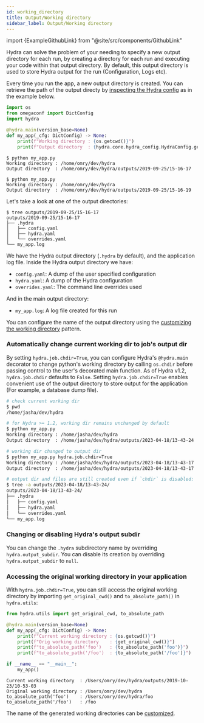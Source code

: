 ```yaml
---
id: working_directory
title: Output/Working directory
sidebar_label: Output/Working directory
---
```


import {ExampleGithubLink} from "@site/src/components/GithubLink"

<ExampleGithubLink to="examples/tutorials/basic/running_your_hydra_app/3_working_directory"/>

Hydra can solve the problem of your needing to specify a new output directory for each run, by
creating a directory for each run and executing your code within that output directory.
By default, this output directory is used to store Hydra output for the run (Configuration, Logs etc).

Every time you run the app, a new output directory is created.
You can retrieve the path of the output directy by
[inspecting the Hydra config](/configure_hydra/Intro.md#accessing-the-hydra-config) as in the example below.

```python title="my_app.py"
import os
from omegaconf import DictConfig
import hydra

@hydra.main(version_base=None)
def my_app(_cfg: DictConfig) -> None:
    print(f"Working directory : {os.getcwd()}")
    print(f"Output directory  : {hydra.core.hydra_config.HydraConfig.get().runtime.output_dir}")
```
```text
$ python my_app.py
Working directory : /home/omry/dev/hydra
Output directory  : /home/omry/dev/hydra/outputs/2019-09-25/15-16-17

$ python my_app.py
Working directory : /home/omry/dev/hydra
Output directory  : /home/omry/dev/hydra/outputs/2019-09-25/15-16-19
```

Let's take a look at one of the output directories:
```text
$ tree outputs/2019-09-25/15-16-17
outputs/2019-09-25/15-16-17
├── .hydra
│   ├── config.yaml
│   ├── hydra.yaml
│   └── overrides.yaml
└── my_app.log
```

We have the Hydra output directory (`.hydra` by default), and the application log file.
Inside the Hydra output directory we have:
* `config.yaml`: A dump of the user specified configuration
* `hydra.yaml`: A dump of the Hydra configuration
* `overrides.yaml`: The command line overrides used

And in the main output directory:
* `my_app.log`: A log file created for this run

You can configure the name of the output directory using
the [customizing the working directory](/configure_hydra/workdir.md) pattern.


### Automatically change current working dir to job's output dir

By setting `hydra.job.chdir=True`, you can configure
Hydra's `@hydra.main` decorator to change python's working directory by calling
`os.chdir` before passing control to the user's decorated main function.
As of Hydra v1.2, `hydra.job.chdir` defaults to `False`.
Setting `hydra.job.chdir=True` enables convenient use of the output directory to
store output for the application (For example, a database dump file).

```bash
# check current working dir
$ pwd
/home/jasha/dev/hydra

# for Hydra >= 1.2, working dir remains unchanged by default
$ python my_app.py
Working directory : /home/jasha/dev/hydra
Output directory  : /home/jasha/dev/hydra/outputs/2023-04-18/13-43-24

# working dir changed to output dir
$ python my_app.py hydra.job.chdir=True
Working directory : /home/jasha/dev/hydra/outputs/2023-04-18/13-43-17
Output directory  : /home/jasha/dev/hydra/outputs/2023-04-18/13-43-17

# output dir and files are still created even if `chdir` is disabled:
$ tree -a outputs/2023-04-18/13-43-24/
outputs/2023-04-18/13-43-24/
├── .hydra
│   ├── config.yaml
│   ├── hydra.yaml
│   └── overrides.yaml
└── my_app.log
```


### Changing or disabling Hydra's output subdir 
You can change the `.hydra` subdirectory name by overriding `hydra.output_subdir`.
You can disable its creation by overriding `hydra.output_subdir` to `null`.


### Accessing the original working directory in your application

With `hydra.job.chdir=True`, you can still access the original working directory by importing `get_original_cwd()` and `to_absolute_path()` in `hydra.utils`:

```python
from hydra.utils import get_original_cwd, to_absolute_path

@hydra.main(version_base=None)
def my_app(_cfg: DictConfig) -> None:
    print(f"Current working directory : {os.getcwd()}")
    print(f"Orig working directory    : {get_original_cwd()}")
    print(f"to_absolute_path('foo')   : {to_absolute_path('foo')}")
    print(f"to_absolute_path('/foo')  : {to_absolute_path('/foo')}")

if __name__ == "__main__":
    my_app()
```

```text title="$ python examples/tutorial/8_working_directory/original_cwd.py"
Current working directory  : /Users/omry/dev/hydra/outputs/2019-10-23/10-53-03
Original working directory : /Users/omry/dev/hydra
to_absolute_path('foo')    : /Users/omry/dev/hydra/foo
to_absolute_path('/foo')   : /foo
```

The name of the generated working directories can be [customized](/configure_hydra/workdir.md).
